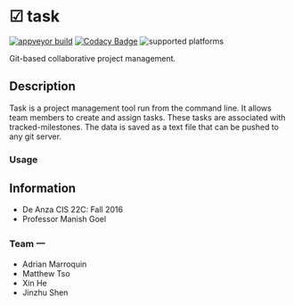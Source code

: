 # ☑ task 
[![appveyor build](https://ci.appveyor.com/api/projects/status/rtl31pwna7xxcypb?svg=true)](https://ci.appveyor.com/project/mtso/task)
[![Codacy Badge](https://api.codacy.com/project/badge/Grade/56dc60ece47849829b1023582813d830)](https://www.codacy.com/app/mtso/task?utm_source=github.com&amp;utm_medium=referral&amp;utm_content=mtso/task&amp;utm_campaign=Badge_Grade)
![supported platforms](https://img.shields.io/badge/platforms-win32-lightgray.svg)

Git-based collaborative project management.

## Description

Task is a project management tool run from the command line. 
It allows team members to create and assign tasks. These
tasks are associated with tracked-milestones. The data is
saved as a text file that can be pushed to any git server.

### Usage

## Information

- De Anza CIS 22C: Fall 2016
- Professor Manish Goel

### Team 一

- Adrian Marroquin
- Matthew Tso
- Xin He
- Jinzhu Shen
